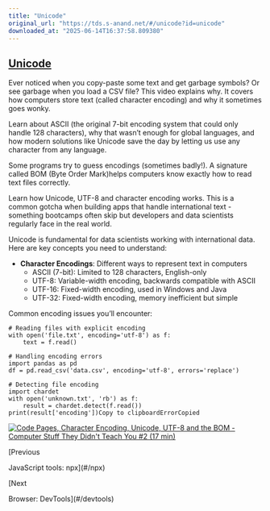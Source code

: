 ```yaml
---
title: "Unicode"
original_url: "https://tds.s-anand.net/#/unicode?id=unicode"
downloaded_at: "2025-06-14T16:37:58.809380"
---
```


[Unicode](#/unicode?id=unicode)
-------------------------------

Ever noticed when you copy-paste some text and get garbage symbols? Or see garbage when you load a CSV file? This video explains why. It covers how computers store text (called character encoding) and why it sometimes goes wonky.

Learn about ASCII (the original 7-bit encoding system that could only handle 128 characters), why that wasn’t enough for global languages, and how modern solutions like Unicode save the day by letting us use any character from any language.

Some programs try to guess encodings (sometimes badly!). A signature called BOM (Byte Order Mark)helps computers know exactly how to read text files correctly.

Learn how Unicode, UTF-8 and character encoding works. This is a common gotcha when building apps that handle international text - something bootcamps often skip but developers and data scientists regularly face in the real world.

Unicode is fundamental for data scientists working with international data. Here are key concepts you need to understand:

* **Character Encodings**: Different ways to represent text in computers
  + ASCII (7-bit): Limited to 128 characters, English-only
  + UTF-8: Variable-width encoding, backwards compatible with ASCII
  + UTF-16: Fixed-width encoding, used in Windows and Java
  + UTF-32: Fixed-width encoding, memory inefficient but simple

Common encoding issues you’ll encounter:

```
# Reading files with explicit encoding
with open('file.txt', encoding='utf-8') as f:
    text = f.read()

# Handling encoding errors
import pandas as pd
df = pd.read_csv('data.csv', encoding='utf-8', errors='replace')

# Detecting file encoding
import chardet
with open('unknown.txt', 'rb') as f:
    result = chardet.detect(f.read())
print(result['encoding'])Copy to clipboardErrorCopied
```

[![Code Pages, Character Encoding, Unicode, UTF-8 and the BOM - Computer Stuff They Didn't Teach You #2 (17 min)](https://i.ytimg.com/vi_webp/jeIBNn5Y5fI/sddefault.webp)](https://youtu.be/jeIBNn5Y5fI)

[Previous

JavaScript tools: npx](#/npx)

[Next

Browser: DevTools](#/devtools)